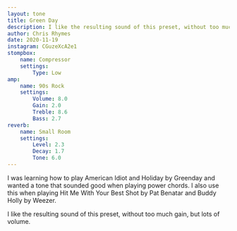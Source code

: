 ```yaml
---
layout: tone
title: Green Day
description: I like the resulting sound of this preset, without too much gain, but lots of volume. 
author: Chris Rhymes
date: 2020-11-19
instagram: CGuzeXcA2e1
stompbox:
    name: Compressor
    settings:
        Type: Low
amp: 
    name: 90s Rock
    settings:
        Volume: 8.0
        Gain: 2.0
        Treble: 8.6
        Bass: 2.7
reverb:
    name: Small Room
    settings:
        Level: 2.3
        Decay: 1.7
        Tone: 6.0
---
```


I was learning how to play American Idiot and Holiday by Greenday and wanted a tone that sounded good when playing power chords. I also use this when playing Hit Me With Your Best Shot by Pat Benatar and Buddy Holly by Weezer. 

I like the resulting sound of this preset, without too much gain, but lots of volume. 